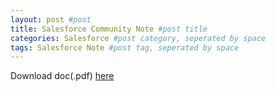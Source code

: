 ```yaml
---
layout: post #post
title: Salesforce Community Note #post title
categories: Salesforce #post category, seperated by space
tags: Salesforce Note #post tag, seperated by space
---
```


Download doc(.pdf) [here](https://resources.docs.salesforce.com/204/latest/en-us/sfdc/pdf/salesforce_communities_implementation.pdf)


